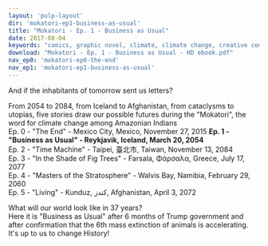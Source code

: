 ```yaml
---
layout: 'pulp-layout'
dir: 'mokatori-ep1-business-as-usual'
title: "Mokatori - Ep. 1 - Business as Usual"
date: 2017-08-04
keywords: "comics, graphic novel, climate, climate change, creative commons, libre, free"
download: "Mokatori - Ep. 1 - Business as Usual - HD ebook.pdf"
nav_ep0: 'mokatori-ep0-the-end'
nav_ep1: 'mokatori-ep1-business-as-usual'
---
```


And if the inhabitants of tomorrow sent us letters?

From 2054 to 2084, from Iceland to Afghanistan, from cataclysms to utopias, five stories draw our possible futures during the "Mokatori", the word for climate change among Amazonian Indians  
Ep. 0 - "The End" - Mexico City, Mexico, November 27, 2015
**Ep. 1 - "Business as Usual" - Reykjavik, Iceland, March 20, 2054**   
Ep. 2 - "Time Machine" - Taipei, 臺北市, Taiwan, November 13, 2084  
Ep. 3 - "In the Shade of Fig Trees" - Farsala, Φάρσαλα, Greece, July 17, 2077   
Ep. 4 - "Masters of the Stratosphere" - Walvis Bay, Namibia, February 29, 2060  
Ep. 5 - "Living" - Kunduz, کندز, Afghanistan, April 3, 2072   

What will our world look like in 37 years?   
Here it is "Business as Usual" after 6 months of Trump government and after confirmation that the 6th mass extinction of animals is accelerating.    
It's up to us to change History!
